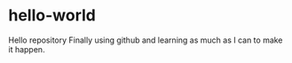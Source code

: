 # hello-world
Hello repository
Finally using github and learning as much as I can to make it happen.
